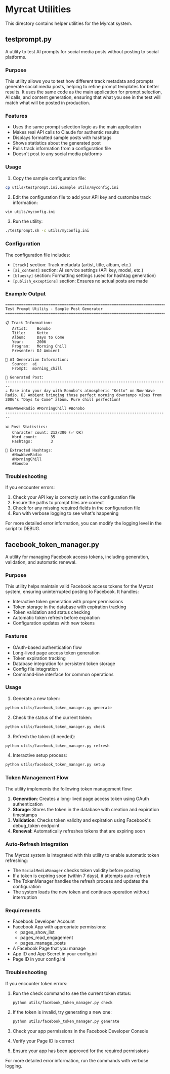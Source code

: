# Myrcat Utilities

This directory contains helper utilities for the Myrcat system.

## testprompt.py

A utility to test AI prompts for social media posts without posting to social platforms.

### Purpose

This utility allows you to test how different track metadata and prompts generate social media posts, helping to refine prompt templates for better results. It uses the same code as the main application for prompt selection, AI calls, and content generation, ensuring that what you see in the test will match what will be posted in production.

### Features

- Uses the same prompt selection logic as the main application
- Makes real API calls to Claude for authentic results
- Displays formatted sample posts with hashtags
- Shows statistics about the generated post
- Pulls track information from a configuration file
- Doesn't post to any social media platforms

### Usage

1. Copy the sample configuration file:

```bash
cp utils/testprompt.ini.example utils/myconfig.ini
```

2. Edit the configuration file to add your API key and customize track information:

```bash
vim utils/myconfig.ini
```

3. Run the utility:

```bash
./testprompt.sh -c utils/myconfig.ini
```

### Configuration

The configuration file includes:

- `[track]` section: Track metadata (artist, title, album, etc.)
- `[ai_content]` section: AI service settings (API key, model, etc.)
- `[bluesky]` section: Formatting settings (used for hashtag generation)
- `[publish_exceptions]` section: Ensures no actual posts are made

### Example Output

```
========================================================================
Test Prompt Utility - Sample Post Generator
========================================================================

📋 Track Information:
   Artist:    Bonobo
   Title:     Ketto
   Album:     Days to Come
   Year:      2006
   Program:   Morning Chill
   Presenter: DJ Ambient

🤖 AI Generation Information:
   Source:  ai
   Prompt:  morning_chill

📝 Generated Post:
------------------------------------------------------------------------
☕ Ease into your day with Bonobo's atmospheric "Ketto" on Now Wave Radio. DJ Ambient bringing those perfect morning downtempo vibes from 2006's "Days to Come" album. Pure chill perfection!

#NowWaveRadio #MorningChill #Bonobo
------------------------------------------------------------------------

📊 Post Statistics:
   Character count: 212/300 (✅ OK)
   Word count:      35
   Hashtags:        3

🔖 Extracted Hashtags:
   #NowWaveRadio
   #MorningChill
   #Bonobo
```

### Troubleshooting

If you encounter errors:

1. Check your API key is correctly set in the configuration file
2. Ensure the paths to prompt files are correct
3. Check for any missing required fields in the configuration file
4. Run with verbose logging to see what's happening

For more detailed error information, you can modify the logging level in the script to DEBUG.

## facebook_token_manager.py

A utility for managing Facebook access tokens, including generation, validation, and automatic renewal.

### Purpose

This utility helps maintain valid Facebook access tokens for the Myrcat system, ensuring uninterrupted posting to Facebook. It handles:

- Interactive token generation with proper permissions
- Token storage in the database with expiration tracking
- Token validation and status checking
- Automatic token refresh before expiration
- Configuration updates with new tokens

### Features

- OAuth-based authentication flow
- Long-lived page access token generation
- Token expiration tracking
- Database integration for persistent token storage
- Config file integration
- Command-line interface for common operations

### Usage

1. Generate a new token:

```bash
python utils/facebook_token_manager.py generate
```

2. Check the status of the current token:

```bash
python utils/facebook_token_manager.py check
```

3. Refresh the token (if needed):

```bash
python utils/facebook_token_manager.py refresh
```

4. Interactive setup process:

```bash
python utils/facebook_token_manager.py setup
```

### Token Management Flow

The utility implements the following token management flow:

1. **Generation**: Creates a long-lived page access token using OAuth authentication
2. **Storage**: Stores the token in the database with creation and expiration timestamps
3. **Validation**: Checks token validity and expiration using Facebook's debug_token endpoint
4. **Renewal**: Automatically refreshes tokens that are expiring soon

### Auto-Refresh Integration

The Myrcat system is integrated with this utility to enable automatic token refreshing:

- The `SocialMediaManager` checks token validity before posting
- If a token is expiring soon (within 7 days), it attempts auto-refresh
- The TokenManager handles the refresh process and updates the configuration
- The system loads the new token and continues operation without interruption

### Requirements

- Facebook Developer Account
- Facebook App with appropriate permissions:
  - pages_show_list
  - pages_read_engagement
  - pages_manage_posts
- A Facebook Page that you manage
- App ID and App Secret in your config.ini
- Page ID in your config.ini

### Troubleshooting

If you encounter token errors:

1. Run the check command to see the current token status:
   ```bash
   python utils/facebook_token_manager.py check
   ```

2. If the token is invalid, try generating a new one:
   ```bash
   python utils/facebook_token_manager.py generate
   ```

3. Check your app permissions in the Facebook Developer Console
4. Verify your Page ID is correct
5. Ensure your app has been approved for the required permissions

For more detailed error information, run the commands with verbose logging.